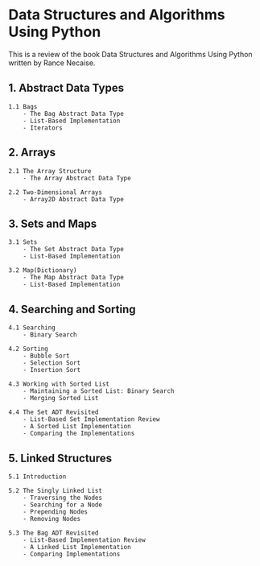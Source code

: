 # Data Structures and Algorithms Using Python

This is a review of the book Data Structures and Algorithms Using Python written by Rance Necaise.

## 1. Abstract Data Types
    1.1 Bags
        - The Bag Abstract Data Type
        - List-Based Implementation
        - Iterators

## 2. Arrays
    2.1 The Array Structure
        - The Array Abstract Data Type
        
    2.2 Two-Dimensional Arrays
        - Array2D Abstract Data Type

## 3. Sets and Maps
    3.1 Sets
        - The Set Abstract Data Type
        - List-Based Implementation
        
    3.2 Map(Dictionary)
        - The Map Abstract Data Type
        - List-Based Implementation

## 4. Searching and Sorting
    4.1 Searching
        - Binary Search
      
    4.2 Sorting
        - Bubble Sort
        - Selection Sort
        - Insertion Sort
    
    4.3 Working with Sorted List
        - Maintaining a Sorted List: Binary Search
        - Merging Sorted List
        
    4.4 The Set ADT Revisited
        - List-Based Set Implementation Review
        - A Sorted List Implementation
        - Comparing the Implementations

## 5. Linked Structures
    5.1 Introduction

    5.2 The Singly Linked List
        - Traversing the Nodes
        - Searching for a Node
        - Prepending Nodes
        - Removing Nodes

    5.3 The Bag ADT Revisited
        - List-Based Implementation Review
        - A Linked List Implementation
        - Comparing Implementations


        
